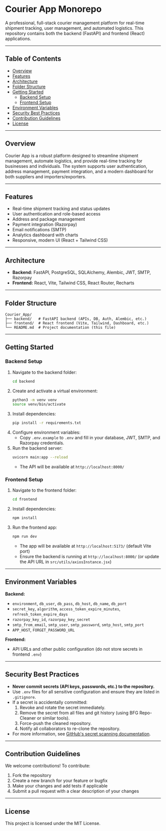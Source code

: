 # Courier App Monorepo

A professional, full-stack courier management platform for real-time shipment tracking, user management, and automated logistics. This repository contains both the backend (FastAPI) and frontend (React) applications.

---

## Table of Contents
- [Overview](#overview)
- [Features](#features)
- [Architecture](#architecture)
- [Folder Structure](#folder-structure)
- [Getting Started](#getting-started)
  - [Backend Setup](#backend-setup)
  - [Frontend Setup](#frontend-setup)
- [Environment Variables](#environment-variables)
- [Security Best Practices](#security-best-practices)
- [Contribution Guidelines](#contribution-guidelines)
- [License](#license)

---

## Overview

Courier App is a robust platform designed to streamline shipment management, automate logistics, and provide real-time tracking for businesses and individuals. The system supports user authentication, address management, payment integration, and a modern dashboard for both suppliers and importers/exporters.

---

## Features
- Real-time shipment tracking and status updates
- User authentication and role-based access
- Address and package management
- Payment integration (Razorpay)
- Email notifications (SMTP)
- Analytics dashboard with charts
- Responsive, modern UI (React + Tailwind CSS)

---

## Architecture

- **Backend:** FastAPI, PostgreSQL, SQLAlchemy, Alembic, JWT, SMTP, Razorpay
- **Frontend:** React, Vite, Tailwind CSS, React Router, Recharts

---

## Folder Structure

```
Courier_App/
├── backend/   # FastAPI backend (APIs, DB, Auth, Alembic, etc.)
├── frontend/  # React frontend (Vite, Tailwind, Dashboard, etc.)
└── README.md  # Project documentation (this file)
```

---

## Getting Started

### Backend Setup
1. Navigate to the backend folder:
   ```sh
   cd backend
   ```
2. Create and activate a virtual environment:
   ```sh
   python3 -m venv venv
   source venv/bin/activate
   ```
3. Install dependencies:
   ```sh
   pip install -r requirements.txt
   ```
4. Configure environment variables:
   - Copy `.env.example` to `.env` and fill in your database, JWT, SMTP, and Razorpay credentials.
5. Run the backend server:
   ```sh
   uvicorn main:app --reload
   ```
   - The API will be available at `http://localhost:8000/`

### Frontend Setup
1. Navigate to the frontend folder:
   ```sh
   cd frontend
   ```
2. Install dependencies:
   ```sh
   npm install
   ```
3. Run the frontend app:
   ```sh
   npm run dev
   ```
   - The app will be available at `http://localhost:5173/` (default Vite port)
   - Ensure the backend is running at `http://localhost:8000/` (or update the API URL in `src/utils/axiosInstance.jsx`)

---

## Environment Variables

**Backend:**
- `environment`, `db_user`, `db_pass`, `db_host`, `db_name`, `db_port`
- `secret_key`, `algorithm`, `access_token_expire_minutes`, `refresh_token_expire_days`
- `razorpay_key_id`, `razorpay_key_secret`
- `smtp_from_email`, `smtp_user`, `smtp_password`, `smtp_host`, `smtp_port`
- `APP_HOST`, `FORGET_PASSWORD_URL`

**Frontend:**
- API URLs and other public configuration (do not store secrets in frontend `.env`)

---

## Security Best Practices
- **Never commit secrets (API keys, passwords, etc.) to the repository.**
- Use `.env` files for all sensitive configuration and ensure they are listed in `.gitignore`.
- If a secret is accidentally committed:
  1. Revoke and rotate the secret immediately.
  2. Remove the secret from all files and git history (using BFG Repo-Cleaner or similar tools).
  3. Force-push the cleaned repository.
  4. Notify all collaborators to re-clone the repository.
- For more information, see [GitHub's secret scanning documentation](https://docs.github.com/en/code-security/secret-scanning/about-secret-scanning).

---

## Contribution Guidelines

We welcome contributions! To contribute:
1. Fork the repository
2. Create a new branch for your feature or bugfix
3. Make your changes and add tests if applicable
4. Submit a pull request with a clear description of your changes

---

## License

This project is licensed under the MIT License. 